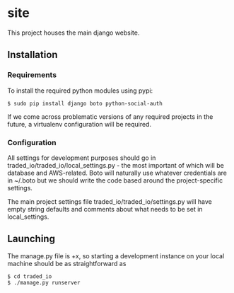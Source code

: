 # site

This project houses the main django website.

## Installation

### Requirements

To install the required python modules using pypi:
    
    $ sudo pip install django boto python-social-auth

If we come across problematic versions of any required projects in the future, a virtualenv configuration will be required.

### Configuration

All settings for development purposes should go in traded_io/traded_io/local_settings.py - the most important of which will be database and AWS-related.  Boto will naturally use whatever credentials are in ~/.boto but we should write the code based around the project-specific settings.

The main project settings file traded_io/traded_io/settings.py will have empty string defaults and comments about what needs to be set in local_settings.

## Launching

The manage.py file is +x, so starting a development instance on your local machine should be as straightforward as

    $ cd traded_io
    $ ./manage.py runserver
